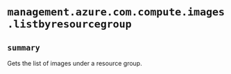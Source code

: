 # `management.azure.com.compute.images.listbyresourcegroup`

## `summary`
Gets the list of images under a resource group.


